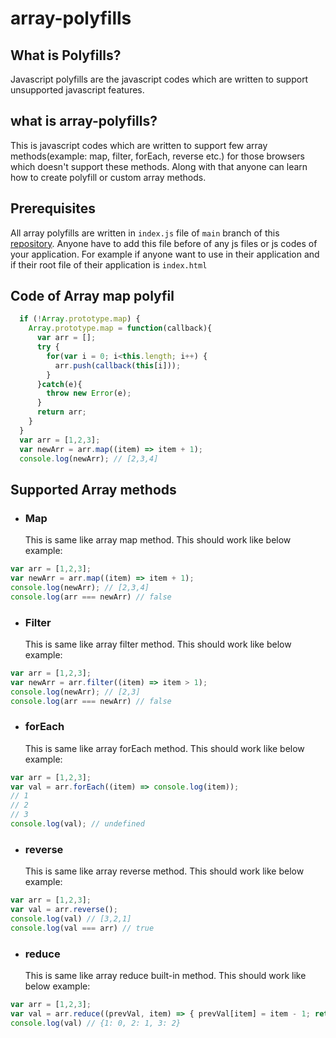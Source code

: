 # array-polyfills
## What is Polyfills?
Javascript polyfills are the javascript codes which are written to support unsupported javascript features.
## what is array-polyfills?
This is javascript codes which are written to support few array methods(example: map, filter, forEach, reverse etc.) for those browsers which doesn't support these methods. Along with that anyone can learn how to create polyfill or custom array methods.
## Prerequisites
All array polyfills are written in `index.js` file of `main` branch of this [repository](https://github.com/santanubiswas948/array-polyfills).
Anyone have to add this file before of any js files or js codes of your application.
For example if anyone want to use in their application and if their root file of their application is `index.html`
## Code of Array map polyfil
```js
  if (!Array.prototype.map) {
    Array.prototype.map = function(callback){
      var arr = [];
      try {
        for(var i = 0; i<this.length; i++) {
          arr.push(callback(this[i]));
        }
      }catch(e){
        throw new Error(e);
      }
      return arr;
    }
  }
  var arr = [1,2,3];
  var newArr = arr.map((item) => item + 1);
  console.log(newArr); // [2,3,4]
```
## Supported Array methods
- ### Map
  This is same like array map method.
  This should work like below example:
```js
var arr = [1,2,3];
var newArr = arr.map((item) => item + 1);
console.log(newArr); // [2,3,4]
console.log(arr === newArr) // false
```
- ### Filter
  This is same like array filter method.
  This should work like below example:
```js
var arr = [1,2,3];
var newArr = arr.filter((item) => item > 1);
console.log(newArr); // [2,3]
console.log(arr === newArr) // false
```
- ### forEach
  This is same like array forEach method.
  This should work like below example:
```js
var arr = [1,2,3];
var val = arr.forEach((item) => console.log(item));
// 1 
// 2
// 3
console.log(val); // undefined
```
- ### reverse
  This is same like array reverse method.
  This should work like below example:
```js
var arr = [1,2,3];
var val = arr.reverse();
console.log(val) // [3,2,1]
console.log(val === arr) // true
```
- ### reduce
  This is same like array reduce built-in method.
  This should work like below example:
```js
var arr = [1,2,3];
var val = arr.reduce((prevVal, item) => { prevVal[item] = item - 1; return prevVal; }, {});
console.log(val) // {1: 0, 2: 1, 3: 2}
```
